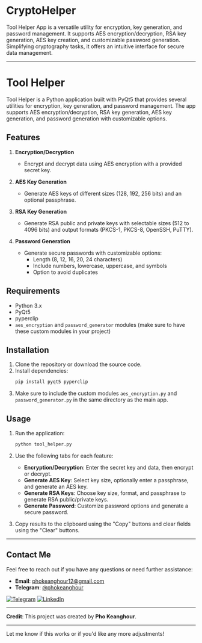 # CryptoHelper
Tool Helper App is a versatile utility for encryption, key generation, and password management. It supports AES encryption/decryption, RSA key generation, AES key creation, and customizable password generation. Simplifying cryptography tasks, it offers an intuitive interface for secure data management.

---

# Tool Helper

Tool Helper is a Python application built with PyQt5 that provides several utilities for encryption, key generation, and password management. The app supports AES encryption/decryption, RSA key generation, AES key generation, and password generation with customizable options.

## Features

1. **Encryption/Decryption**
   - Encrypt and decrypt data using AES encryption with a provided secret key.

2. **AES Key Generation**
   - Generate AES keys of different sizes (128, 192, 256 bits) and an optional passphrase.

3. **RSA Key Generation**
   - Generate RSA public and private keys with selectable sizes (512 to 4096 bits) and output formats (PKCS-1, PKCS-8, OpenSSH, PuTTY).

4. **Password Generation**
   - Generate secure passwords with customizable options:
     - Length (8, 12, 16, 20, 24 characters)
     - Include numbers, lowercase, uppercase, and symbols
     - Option to avoid duplicates

## Requirements

- Python 3.x
- PyQt5
- pyperclip
- `aes_encryption` and `password_generator` modules (make sure to have these custom modules in your project)

## Installation

1. Clone the repository or download the source code.
2. Install dependencies:
   ```bash
   pip install pyqt5 pyperclip
   ```
3. Make sure to include the custom modules `aes_encryption.py` and `password_generator.py` in the same directory as the main app.

## Usage

1. Run the application:
   ```bash
   python tool_helper.py
   ```

2. Use the following tabs for each feature:
   - **Encryption/Decryption**: Enter the secret key and data, then encrypt or decrypt.
   - **Generate AES Key**: Select key size, optionally enter a passphrase, and generate an AES key.
   - **Generate RSA Keys**: Choose key size, format, and passphrase to generate RSA public/private keys.
   - **Generate Password**: Customize password options and generate a secure password.

3. Copy results to the clipboard using the "Copy" buttons and clear fields using the "Clear" buttons.

---

## Contact Me

Feel free to reach out if you have any questions or need further assistance:

- **Email**: [phokeanghour12@gmail.com](mailto:phokeanghour12@gmail.com)
- **Telegram**: [@phokeanghour](https://t.me/phokeanghour)

[![Telegram](https://www.vectorlogo.zone/logos/telegram/telegram-ar21.svg)](https://t.me/phokeanghour)
[![LinkedIn](https://www.vectorlogo.zone/logos/linkedin/linkedin-ar21.svg)](https://www.linkedin.com/in/pho-keanghour-27133b21b/)

---

**Credit**: This project was created by **Pho Keanghour**.

---

Let me know if this works or if you'd like any more adjustments!
